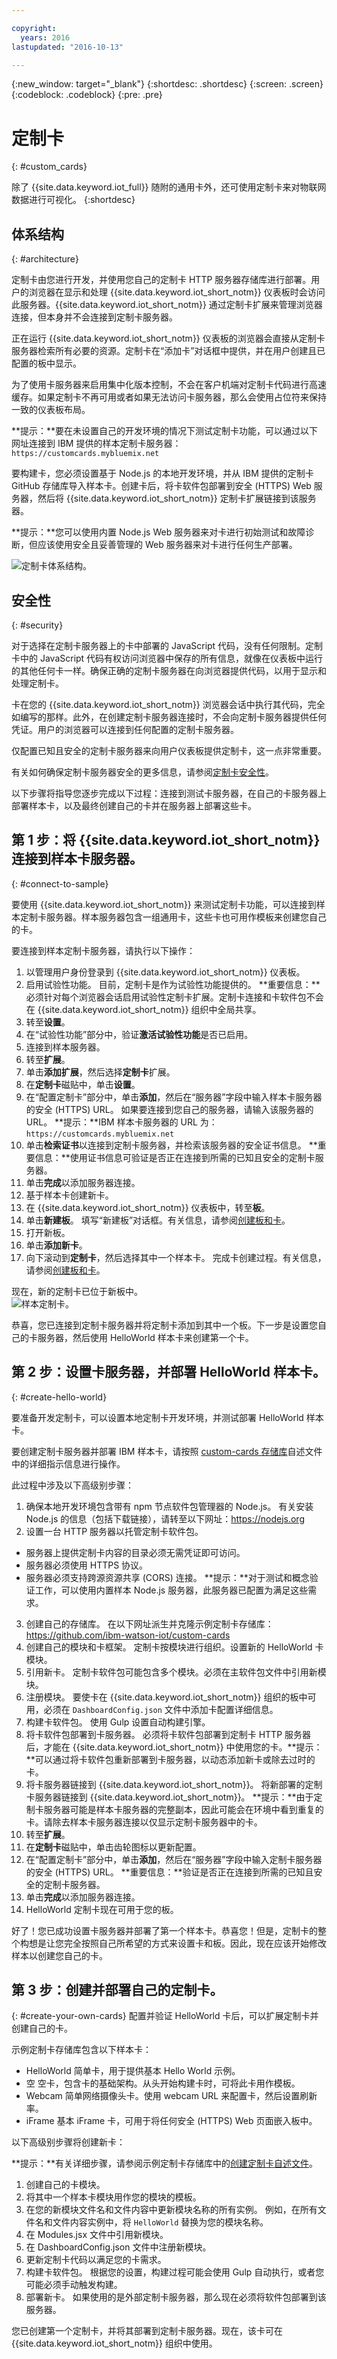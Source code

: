 ```yaml
---

copyright:
  years: 2016
lastupdated: "2016-10-13"

---
```


{:new_window: target="\_blank"}
{:shortdesc: .shortdesc}
{:screen: .screen}
{:codeblock: .codeblock}
{:pre: .pre}

# 定制卡
{: #custom_cards}

除了 {{site.data.keyword.iot_full}} 随附的通用卡外，还可使用定制卡来对物联网数据进行可视化。
{:shortdesc}

## 体系结构
{: #architecture}  

定制卡由您进行开发，并使用您自己的定制卡 HTTP 服务器存储库进行部署。用户的浏览器在显示和处理 {{site.data.keyword.iot_short_notm}} 仪表板时会访问此服务器。{{site.data.keyword.iot_short_notm}} 通过定制卡扩展来管理浏览器连接，但本身并不会连接到定制卡服务器。

正在运行 {{site.data.keyword.iot_short_notm}} 仪表板的浏览器会直接从定制卡服务器检索所有必要的资源。定制卡在“添加卡”对话框中提供，并在用户创建且已配置的板中显示。

为了使用卡服务器来启用集中化版本控制，不会在客户机端对定制卡代码进行高速缓存。如果定制卡不再可用或者如果无法访问卡服务器，那么会使用占位符来保持一致的仪表板布局。

**提示：**要在未设置自己的开发环境的情况下测试定制卡功能，可以通过以下网址连接到 IBM 提供的样本定制卡服务器：`https://customcards.mybluemix.net`

要构建卡，您必须设置基于 Node.js 的本地开发环境，并从 IBM 提供的定制卡 GitHub 存储库导入样本卡。创建卡后，将卡软件包部署到安全 (HTTPS) Web 服务器，然后将 {{site.data.keyword.iot_short_notm}} 定制卡扩展链接到该服务器。   

**提示：**您可以使用内置 Node.js Web 服务器来对卡进行初始测试和故障诊断，但应该使用安全且妥善管理的 Web 服务器来对卡进行任何生产部署。

 ![定制卡体系结构。](architecture_custom_cards.svg "定制卡体系结构。")

## 安全性
{: #security}

对于选择在定制卡服务器上的卡中部署的 JavaScript 代码，没有任何限制。定制卡中的 JavaScript 代码有权访问浏览器中保存的所有信息，就像在仪表板中运行的其他任何卡一样。确保正确的定制卡服务器在向浏览器提供代码，以用于显示和处理定制卡。

卡在您的 {{site.data.keyword.iot_short_notm}} 浏览器会话中执行其代码，完全如编写的那样。此外，在创建定制卡服务器连接时，不会向定制卡服务器提供任何凭证。用户的浏览器可以连接到任何配置的定制卡服务器。

仅配置已知且安全的定制卡服务器来向用户仪表板提供定制卡，这一点非常重要。   

有关如何确保定制卡服务器安全的更多信息，请参阅[定制卡安全性](../reference/security/custom_cards_server.html)。

以下步骤将指导您逐步完成以下过程：连接到测试卡服务器，在自己的卡服务器上部署样本卡，以及最终创建自己的卡并在服务器上部署这些卡。

## 第 1 步：将 {{site.data.keyword.iot_short_notm}} 连接到样本卡服务器。
{: #connect-to-sample}  

要使用 {{site.data.keyword.iot_short_notm}} 来测试定制卡功能，可以连接到样本定制卡服务器。样本服务器包含一组通用卡，这些卡也可用作模板来创建您自己的卡。

要连接到样本定制卡服务器，请执行以下操作：
1. 以管理用户身份登录到 {{site.data.keyword.iot_short_notm}} 仪表板。
2. 启用试验性功能。
目前，定制卡是作为试验性功能提供的。
**重要信息：**必须针对每个浏览器会话启用试验性定制卡扩展。定制卡连接和卡软件包不会在 {{site.data.keyword.iot_short_notm}} 组织中全局共享。
 1. 转至**设置**。
 2. 在“试验性功能”部分中，验证**激活试验性功能**是否已启用。
2. 连接到样本服务器。
 2. 转至**扩展**。
 3. 单击**添加扩展**，然后选择**定制卡**扩展。
 4. 在**定制卡**磁贴中，单击**设置**。
 5. 在“配置定制卡”部分中，单击**添加**，然后在“服务器”字段中输入样本卡服务器的安全 (HTTPS) URL。
如果要连接到您自己的服务器，请输入该服务器的 URL。
**提示：**IBM 样本卡服务器的 URL 为：`https://customcards.mybluemix.net`  
 6. 单击**检索证书**以连接到定制卡服务器，并检索该服务器的安全证书信息。
 **重要信息：**使用证书信息可验证是否正在连接到所需的已知且安全的定制卡服务器。
 4. 单击**完成**以添加服务器连接。
5. 基于样本卡创建新卡。
 1. 在 {{site.data.keyword.iot_short_notm}} 仪表板中，转至**板**。
 2. 单击**新建板**。
 填写“新建板”对话框。有关信息，请参阅[创建板和卡](../data_visualization.html#visualizing_data)。
 3. 打开新板。
 4. 单击**添加新卡**。  
 5. 向下滚动到**定制卡**，然后选择其中一个样本卡。
 完成卡创建过程。有关信息，请参阅[创建板和卡](../data_visualization.html#visualizing_data)。  

 现在，新的定制卡已位于新板中。  
 ![样本定制卡。](sample_custom_card.png "样本定制卡。")

恭喜，您已连接到定制卡服务器并将定制卡添加到其中一个板。下一步是设置您自己的卡服务器，然后使用 HelloWorld 样本卡来创建第一个卡。


## 第 2 步：设置卡服务器，并部署 HelloWorld 样本卡。
{: #create-hello-world}

要准备开发定制卡，可以设置本地定制卡开发环境，并测试部署 HelloWorld 样本卡。

要创建定制卡服务器并部署 IBM 样本卡，请按照 [custom-cards 存储库](https://github.com/ibm-watson-iot/custom-cards/blob/master/README.md)自述文件中的详细指示信息进行操作。

此过程中涉及以下高级别步骤：
1. 确保本地开发环境包含带有 npm 节点软件包管理器的 Node.js。
有关安装 Node.js 的信息（包括下载链接），请转至以下网址：https://nodejs.org
2. 设置一台 HTTP 服务器以托管定制卡软件包。    
  - 服务器上提供定制卡内容的目录必须无需凭证即可访问。
  - 服务器必须使用 HTTPS 协议。
  - 服务器必须支持跨源资源共享 (CORS) 连接。
**提示：**对于测试和概念验证工作，可以使用内置样本 Node.js 服务器，此服务器已配置为满足这些需求。
3. 创建自己的存储库。
在以下网址派生并克隆示例定制卡存储库：https://github.com/ibm-watson-iot/custom-cards
4. 创建自己的模块和卡框架。
定制卡按模块进行组织。设置新的 HelloWorld 卡模块。
5. 引用新卡。
定制卡软件包可能包含多个模块。必须在主软件包文件中引用新模块。
6. 注册模块。
要使卡在 {{site.data.keyword.iot_short_notm}} 组织的板中可用，必须在 `DashboardConfig.json` 文件中添加卡配置详细信息。
7. 构建卡软件包。
使用 Gulp 设置自动构建引擎。
8. 将卡软件包部署到卡服务器。
必须将卡软件包部署到定制卡 HTTP 服务器后，才能在 {{site.data.keyword.iot_short_notm}} 中使用您的卡。**提示：**可以通过将卡软件包重新部署到卡服务器，以动态添加新卡或除去过时的卡。
9. 将卡服务器链接到 {{site.data.keyword.iot_short_notm}}。
将新部署的定制卡服务器链接到 {{site.data.keyword.iot_short_notm}}。
**提示：**由于定制卡服务器可能是样本卡服务器的完整副本，因此可能会在环境中看到重复的卡。请除去样本卡服务器连接以仅显示定制卡服务器中的卡。
 1. 转至**扩展**。
 2. 在**定制卡**磁贴中，单击齿轮图标以更新配置。
 4. 在“配置定制卡”部分中，单击**添加**，然后在“服务器”字段中输入定制卡服务器的安全 (HTTPS) URL。
**重要信息：**验证是否正在连接到所需的已知且安全的定制卡服务器。
4. 单击**完成**以添加服务器连接。
10. HelloWorld 定制卡现在可用于您的板。

好了！您已成功设置卡服务器并部署了第一个样本卡。恭喜您！但是，定制卡的整个构想是让您完全按照自己所希望的方式来设置卡和板。因此，现在应该开始修改样本以创建您自己的卡。

## 第 3 步：创建并部署自己的定制卡。
{: #create-your-own-cards}
配置并验证 HelloWorld 卡后，可以扩展定制卡并创建自己的卡。

示例定制卡存储库包含以下样本卡：
- HelloWorld
简单卡，用于提供基本 Hello World 示例。
- 空
空卡，包含卡的基础架构。从头开始构建卡时，可将此卡用作模板。
- Webcam
简单网络摄像头卡。使用 webcam URL 来配置卡，然后设置刷新率。
- iFrame
基本 iFrame 卡，可用于将任何安全 (HTTPS) Web 页面嵌入板中。

以下高级别步骤将创建新卡：

**提示：**有关详细步骤，请参阅示例定制卡存储库中的[创建定制卡自述文件](https://github.com/ibm-watson-iot/custom-cards/blob/master/README.md)。
1. 创建自己的卡模块。
 1. 将其中一个样本卡模块用作您的模块的模板。
 2. 在您的新模块文件名和文件内容中更新模块名称的所有实例。
 例如，在所有文件名和文件内容实例中，将 `HelloWorld` 替换为您的模块名称。
2. 在 Modules.jsx 文件中引用新模块。
3. 在 DashboardConfig.json 文件中注册新模块。
4. 更新定制卡代码以满足您的卡需求。
4. 构建卡软件包。
根据您的设置，构建过程可能会使用 Gulp 自动执行，或者您可能必须手动触发构建。
3. 部署新卡。
如果使用的是外部定制卡服务器，那么现在必须将软件包部署到该服务器。  

您已创建第一个定制卡，并将其部署到定制卡服务器。现在，该卡可在 {{site.data.keyword.iot_short_notm}} 组织中使用。
